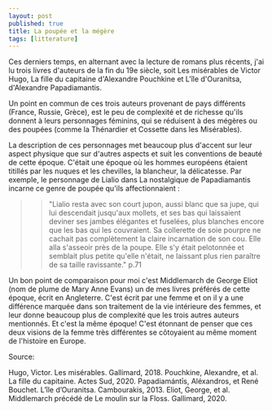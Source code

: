 ```yaml
---
layout: post
published: true
title: La poupée et la mégère
tags: [litterature]
---
```


Ces derniers temps, en alternant avec la lecture de romans plus récents, j'ai lu trois livres d'auteurs de la fin du 19e siècle, soit Les misérables de Victor Hugo, La fille du capitaine d'Alexandre Pouchkine et L'île d'Ouranitsa, d'Alexandre Papadiamantis.

Un point en commun de ces trois auteurs provenant de pays différents (France, Russie, Grèce), est le peu de complexité et de richesse qu'ils donnent à leurs personnages féminins, qui se réduisent à des mégères ou des poupées (comme la Thénardier et Cossette dans les Misérables).

La description de ces personnages met beaucoup plus d'accent sur leur aspect physique que sur d'autres aspects et suit les conventions de beauté de cette époque. C'était une époque où les hommes européens étaient titillés par les nuques et les chevilles, la blancheur, la délicatesse. Par exemple, le personnage de Lialio dans La nostalgique de Papadiamantis incarne ce genre de poupée qu'ils affectionnaient : 

>> "Lialio resta avec son court jupon, aussi blanc que sa jupe, qui lui descendait jusqu'aux mollets, et ses bas qui laissaient deviner ses jambes élégantes et fuselées, plus blanches encore que les bas qui les couvraient. Sa collerette de soie pourpre ne cachait pas complètement la claire incarnation de son cou. Elle alla s'asseoir près de la poupe. Elle s'y était pelotonnée et semblait plus petite qu'elle n'était, ne laissant plus rien paraître de sa taille ravissante."
p.71

Un bon point de comparaison pour moi c'est Middlemarch de George Eliot (nom de plume de Mary Anne Evans) un de mes livres préférés de cette époque, écrit en Angleterre. C'est écrit par une femme et on il y a une différence marquée dans son traitement de la vie intérieure des femmes, et leur donne beaucoup plus de complexité que les trois autres auteurs mentionnés. Et c'est la même époque! C'est étonnant de penser que ces deux visions de la femme très différentes se côtoyaient au même moment de l'histoire en Europe.


Source:

Hugo, Victor. Les misérables. Gallimard, 2018.
Pouchkine, Alexandre, et al. La fille du capitaine. Actes Sud, 2020.
Papadiamántīs, Aléxandros, et René Bouchet. L’île d’Ouranitsa. Cambourakis, 2013.
Eliot, George, et al. Middlemarch précédé de Le moulin sur la Floss. Gallimard, 2020.
